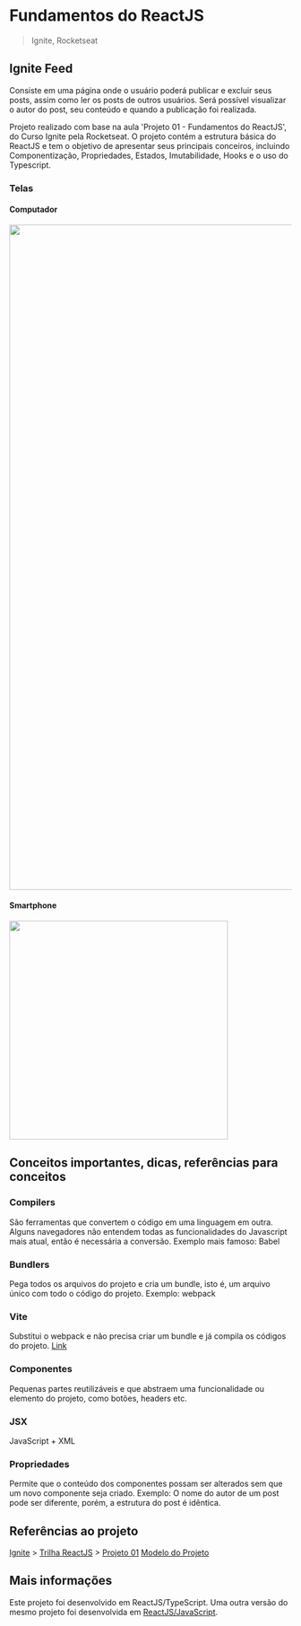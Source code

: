 # Fundamentos do ReactJS
> Ignite, Rocketseat

## Ignite Feed
Consiste em uma página onde o usuário poderá publicar e excluir seus posts, assim como ler os posts de outros usuários. Será possível visualizar o autor do post, seu conteúdo e quando a publicação foi realizada.

Projeto realizado com base na aula 'Projeto 01 - Fundamentos do ReactJS', do Curso Ignite pela Rocketseat. O projeto contém a estrutura básica do ReactJS e tem o objetivo de apresentar seus principais conceiros, incluindo Componentização, Propriedades, Estados, Imutabilidade, Hooks e o uso do Typescript.

### Telas
#### Computador
<img src="https://user-images.githubusercontent.com/27498357/216787451-7b8f20fb-5c18-4d6e-9c1b-2a508c6a7439.png" width=1186></img>

#### Smartphone
<img src="https://user-images.githubusercontent.com/27498357/216787454-8aae6c78-8936-42e8-88bd-d87268f1e5d0.png" width=390></img>
<!-- ![127 0 0 1_5173__](https://user-images.githubusercontent.com/27498357/216787451-7b8f20fb-5c18-4d6e-9c1b-2a508c6a7439.png)
![127 0 0 1_5173__(iPhone 12 Pro)](https://user-images.githubusercontent.com/27498357/216787454-8aae6c78-8936-42e8-88bd-d87268f1e5d0.png) -->



## Conceitos importantes, dicas, referências para conceitos
### Compilers
São ferramentas que convertem o código em uma linguagem em outra. Alguns navegadores não entendem todas as funcionalidades do Javascript mais atual, então é necessária a conversão. Exemplo mais famoso: Babel

### Bundlers
Pega todos os arquivos do projeto e cria um bundle, isto é, um arquivo único com todo o código do projeto. Exemplo: webpack

### Vite
Substitui o webpack e não precisa criar um bundle e já compila os códigos do projeto. [Link](https://vitejs.dev/)

### Componentes
Pequenas partes reutilizáveis e que abstraem uma funcionalidade ou elemento do projeto, como botões, headers etc.

### JSX
JavaScript + XML

### Propriedades
Permite que o conteúdo dos componentes possam ser alterados sem que um novo componente seja criado. Exemplo: O nome do autor de um post pode ser diferente, porém, a estrutura do post é idêntica.

## Referências ao projeto
[Ignite](https://app.rocketseat.com.br/ignite) >
[Trilha ReactJS](https://app.rocketseat.com.br/ignite/react-js-2022) >
[Projeto 01](https://app.rocketseat.com.br/node/chapter-i-6)
[Modelo do Projeto](https://www.figma.com/community/file/1113573231685349036)

## Mais informações
Este projeto foi desenvolvido em ReactJS/TypeScript. Uma outra versão do mesmo projeto foi desenvolvida em [ReactJS/JavaScript](https://github.com/Dojak220/ignite-reactjs-01-fundamentos-reactjs).
